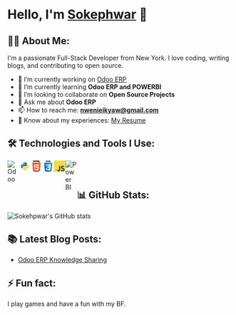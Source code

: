 # Hello, I'm [Sokephwar](https://sokehpwarlay.blogspot.com/) 👋

## 👨‍💻 About Me:
I'm a passionate Full-Stack Developer from New York. I love coding, writing blogs, and contributing to open source.

- 🔭 I’m currently working on [Odoo ERP](https://github.com/Sokehpwar)
- 🌱 I’m currently learning **Odoo ERP and POWERBI**
- 👯 I’m looking to collaborate on **Open Source Projects**
- 💬 Ask me about **Odoo ERP**
- 📫 How to reach me: **nwenieikyaw@gmail.com**
- 📄 Know about my experiences: [My Resume](https://github.com/Sokehpwar)

## 🛠️ Technologies and Tools I Use:

<img align="left" alt="Odoo" width="26px" src="https://upload.wikimedia.org/wikipedia/commons/f/f1/Odoo_logo.png" />
<img align="left" alt="Python" width="26px" src="https://raw.githubusercontent.com/github/explore/main/topics/python/python.png" />
<img align="left" alt="HTML5" width="26px" src="https://raw.githubusercontent.com/github/explore/main/topics/html/html.png" />
<img align="left" alt="CSS3" width="26px" src="https://raw.githubusercontent.com/github/explore/main/topics/css/css.png" />
<img align="left" alt="JavaScript" width="26px" src="https://raw.githubusercontent.com/github/explore/main/topics/javascript/javascript.png" />
<img align="left" alt="Power BI" width="26px" src="https://upload.wikimedia.org/wikipedia/commons/c/cf/New_Power_BI_Logo.svg" />

<br />
<br />

## 📊 GitHub Stats:

![Sokehpwar's GitHub stats](https://github.com/Sokehpwar)

## 📚 Latest Blog Posts:
- [Odoo ERP Knowledge Sharing](https://sokehpwarlay.blogspot.com/)

## ⚡ Fun fact:
I play games and have a fun with my BF.
